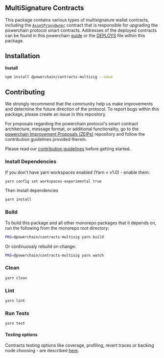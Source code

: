 ## MultiSignature Contracts

This package contains various types of multisignature wallet contracts, including the [`AssetProxyOwner`](https://github.com/powerchainProject/powerchain-protocol-specification/blob/master/v2/v2-specification.md#assetproxyowner) contract that is responsible for upgrading the powerchain protocol smart contracts. Addresses of the deployed contracts can be found in this powerchain [guide](https://powerchain.org/docs/guides/powerchain-cheat-sheet) or the [DEPLOYS](./DEPLOYS.json) file within this package.

## Installation

**Install**

```bash
npm install @powerchain/contracts-multisig --save
```

## Contributing

We strongly recommend that the community help us make improvements and determine the future direction of the protocol. To report bugs within this package, please create an issue in this repository.

For proposals regarding the powerchain protocol's smart contract architecture, message format, or additional functionality, go to the [powerchain Improvement Proposals (ZEIPs)](https://github.com/powerchainProject/ZEIPs) repository and follow the contribution guidelines provided therein.

Please read our [contribution guidelines](../../CONTRIBUTING.md) before getting started.

### Install Dependencies

If you don't have yarn workspaces enabled (Yarn < v1.0) - enable them:

```bash
yarn config set workspaces-experimental true
```

Then install dependencies

```bash
yarn install
```

### Build

To build this package and all other monorepo packages that it depends on, run the following from the monorepo root directory:

```bash
PKG=@powerchain/contracts-multisig yarn build
```

Or continuously rebuild on change:

```bash
PKG=@powerchain/contracts-multisig yarn watch
```

### Clean

```bash
yarn clean
```

### Lint

```bash
yarn lint
```

### Run Tests

```bash
yarn test
```

#### Testing options

Contracts testing options like coverage, profiling, revert traces or backing node choosing - are described [here](../TESTING.md).
